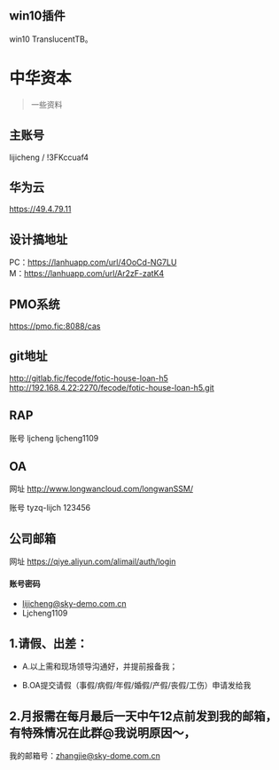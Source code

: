 ## win10插件
win10 TranslucentTB。

# 中华资本
 >一些资料

## 主账号
lijicheng / !3FKccuaf4

## 华为云
https://49.4.79.11

## 设计搞地址
PC：https://lanhuapp.com/url/4OoCd-NG7LU  
M：https://lanhuapp.com/url/Ar2zF-zatK4

## PMO系统
https://pmo.fic:8088/cas  

## git地址
http://gitlab.fic/fecode/fotic-house-loan-h5 
http://192.168.4.22:2270/fecode/fotic-house-loan-h5.git

## RAP
账号 ljcheng ljcheng1109

## OA
网址 http://www.longwancloud.com/longwanSSM/

账号 tyzq-lijch 123456

## 公司邮箱
网址 https://qiye.aliyun.com/alimail/auth/login

#### 账号密码
- lijicheng@sky-demo.com.cn
- Ljcheng1109

## 1.请假、出差：
- A.以上需和现场领导沟通好，并提前报备我；

- B.OA提交请假（事假/病假/年假/婚假/产假/丧假/工伤）申请发给我

## 2.月报需在每月最后一天中午12点前发到我的邮箱，有特殊情况在此群@我说明原因～，
我的邮箱号：zhangjie@sky-dome.com.cn
